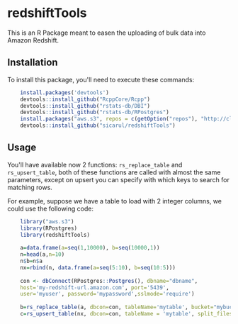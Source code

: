 <!-- README.md is generated from README.Rmd. Please edit that file -->
redshiftTools
=============

This is an R Package meant to easen the uploading of bulk data into Amazon Redshift.

Installation
------------

To install this package, you'll need to execute these commands:

``` r
    install.packages('devtools')
    devtools::install_github("RcppCore/Rcpp")
    devtools::install_github("rstats-db/DBI")
    devtools::install_github("rstats-db/RPostgres")
    install.packages("aws.s3", repos = c(getOption("repos"), "http://cloudyr.github.io/drat"))
    devtools::install_github("sicarul/redshiftTools")
```

Usage
-----

You'll have available now 2 functions: `rs_replace_table` and `rs_upsert_table`, both of these functions are called with almost the same parameters, except on upsert you can specify with which keys to search for matching rows.

For example, suppose we have a table to load with 2 integer columns, we could use the following code:

``` r
    library("aws.s3")
    library(RPostgres)
    library(redshiftTools)
    
    a=data.frame(a=seq(1,10000), b=seq(10000,1))
    n=head(a,n=10)
    n$b=n$a
    nx=rbind(n, data.frame(a=seq(5:10), b=seq(10:5)))
    
    con <- dbConnect(RPostgres::Postgres(), dbname="dbname",
    host='my-redshift-url.amazon.com', port='5439',
    user='myuser', password='mypassword',sslmode='require')
    
    b=rs_replace_table(a, dbcon=con, tableName='mytable', bucket="mybucket", split_files=4)
    c=rs_upsert_table(nx, dbcon=con, tableName = 'mytable', split_files=4, bucket="mybucket", keys=c('a'))
```
